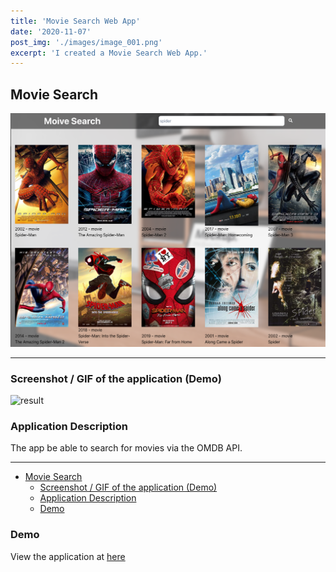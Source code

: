 ```yaml
---
title: 'Movie Search Web App'
date: '2020-11-07'
post_img: './images/image_001.png'
excerpt: 'I created a Movie Search Web App.'
---
```


## Movie Search
![view](./images/image_001.png)

---

### Screenshot / GIF of the application (Demo)

![result](./images/movie_search.gif)

### Application Description

The app be able to search for movies via the OMDB API.

---

- [Movie Search](#movie-search)
  - [Screenshot / GIF of the application (Demo)](#screenshot--gif-of-the-application-demo)
  - [Application Description](#application-description)
  - [Demo](#demo)

### Demo

View the application at [here](https://movie-search.ktym4a.com/)
